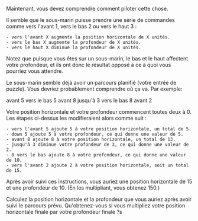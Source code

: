 Maintenant, vous devez comprendre comment piloter cette chose.

Il semble que le sous-marin puisse prendre une série de commandes comme vers l'avant 1, vers le bas 2 ou vers le haut 3 :

    - vers l'avant X augmente la position horizontale de X unités.
    - vers le bas X augmente la profondeur de X unités.
    - vers le haut X diminue la profondeur de X unités.

Notez que puisque vous êtes sur un sous-marin, le bas et le haut affectent votre profondeur, et ils ont donc le résultat opposé à ce à quoi vous pourriez vous attendre.

Le sous-marin semble déjà avoir un parcours planifié (votre entrée de puzzle). Vous devriez probablement comprendre où ça va. Par exemple:

avant 5
vers le bas 5
avant 8
jusqu'à 3
vers le bas 8
avant 2

Votre position horizontale et votre profondeur commencent toutes deux à 0. Les étapes ci-dessus les modifieraient alors comme suit :

    - vers l'avant 5 ajoute 5 à votre position horizontale, un total de 5.
    - down 5 ajoute 5 à votre profondeur, ce qui donne une valeur de 5.
    - avant 8 ajoute 8 à votre position horizontale, un total de 13.
    - jusqu'à 3 diminue votre profondeur de 3, ce qui donne une valeur de 2.
    - 8 vers le bas ajoute 8 à votre profondeur, ce qui donne une valeur de 10.
    - vers l'avant 2 ajoute 2 à votre position horizontale, soit un total de 15.

Après avoir suivi ces instructions, vous auriez une position horizontale de 15 et une profondeur de 10. (En les multipliant, vous obtenez 150.)

Calculez la position horizontale et la profondeur que vous auriez après avoir suivi le parcours prévu. Qu'obtenez-vous si vous multipliez votre position horizontale finale par votre profondeur finale ?s
